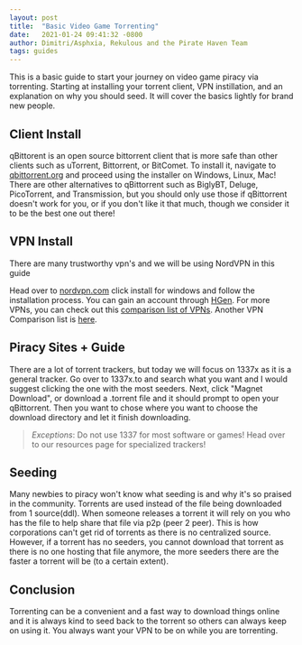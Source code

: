 ```yaml
---
layout: post
title:  "Basic Video Game Torrenting"
date:   2021-01-24 09:41:32 -0800
author: Dimitri/Asphxia, Rekulous and the Pirate Haven Team
tags: guides
---
```


This is a basic guide to start your journey on video game piracy via torrenting. Starting at installing your torrent client, VPN instillation, and an explanation on why you should seed. It will cover the basics lightly for brand new people. 

## Client Install
qBittorent is an open source bittorrent client that is more safe than other clients such as uTorrent, Bittorrent, or BitComet. To install it, navigate to [qbittorrent.org](https://www.qbittorrent.org/download.php) and proceed using the installer on Windows, Linux, Mac! There are other alternatives to qBittorrent such as BiglyBT, Deluge, PicoTorrent, and Transmission, but you should only use those if qBittorrent doesn't work for you, or if you don't like it that much, though we consider it to be the best one out there!

## VPN Install
There are many trustworthy vpn's and we will be using NordVPN in this guide

Head over to [nordvpn.com](https://nordvpn.com/download/) click install for windows and follow the installation process. You can gain an account through [HGen](https://www.h-gen.xyz/). For more VPNs, you can check out this [comparison list of VPNs](https://www.privacytools.io/providers/vpn/). Another VPN Comparison list is [here](https://thatoneprivacysite.net/vpn-comparison-chart/).

## Piracy Sites + Guide
There are a lot of torrent trackers, but today we will focus on 1337x as it is a general tracker. Go over to 1337x.to and search what you want and I would suggest clicking the one with the most seeders. Next, click "Magnet Download", or download a .torrent file and it should prompt to open your qBittorrent. Then you want to chose where you want to choose the download directory and let it finish downloading.

> *Exceptions*: Do not use 1337 for most software or games! Head over to our resources page for specialized trackers!

## Seeding
Many newbies to piracy won't know what seeding is and why it's so praised in the community. Torrents are used instead of the file being downloaded from 1 source(ddl). When someone releases a torrent it will rely on you who has the file to help share that file via p2p (peer 2 peer). This is how corporations can't get rid of torrents as there is no centralized source. However, if a torrent has no seeders, you cannot download that torrent as there is no one hosting that file anymore, the more seeders there are the faster a torrent will be (to a certain extent).

## Conclusion
Torrenting can be a convenient and a fast way to download things online and it is always kind to seed back to the torrent so others can always keep on using it. You always want your VPN to be on while you are torrenting.
